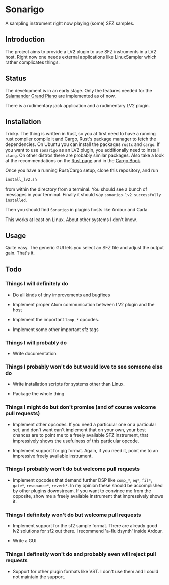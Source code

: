 # Sonarigo

A sampling instrument right now playing (some) SFZ samples.


## Introduction

The project aims to provide a LV2 plugin to use SFZ instruments in a LV2
host. Right now one needs external applications like LinuxSampler which rather
complicates things.


## Status

The development is in an early stage. Only the features needed for the
[Salamander Grand Piano](https://sfzinstruments.github.io/pianos/salamander)
are implemented as of now.

There is a rudimentary jack application and a rudimentary LV2 plugin.


## Installation

Tricky. The thing is written in Rust, so you at first need to have a running
rust compiler compile it and Cargo, Rust's package manager to fetch the
dependencies. On Ubuntu you can install the packages `rustc` and `cargo`.
If you want to use `sonarigo` as an LV2 plugin, you additionally need to install `clang`.
On other distros there are probably similar packages. Also take a look at the
recommendations on the [Rust page](https://www.rust-lang.org/tools/install) and
in the [Cargo Book](https://doc.rust-lang.org/cargo/getting-started/installation.html).

Once you have a running Rust/Cargo setup, clone this repository, and run
```
install_lv2.sh
```
from within the directory from a terminal. You should see a bunch of messages
in your terminal. Finally it should say `sonarigo.lv2 successfully installed`.

Then you should find `Sonarigo` in plugins hosts like Ardour and Carla.

This works at least on Linux. About other systems I don't know.

## Usage

Quite easy. The generic GUI lets you select an SFZ file and adjust the output
gain. That's it.



## Todo

### Things I will definitely do

* Do all kinds of tiny improvements and bugfixes

* Implement proper Atom communication between LV2 plugin and the host

* Implement the important `loop_*` opcodes.

* Implement some other important sfz tags


### Things I will probably do

* Write documentation


### Things I probably won't do but would love to see someone else do

* Write installation scripts for systems other than Linux.

* Package the whole thing

### Things I might do but don't promise (and of course welcome pull requests)

* Implement other opcodes. If you need a particular one or a particular set,
  and don't want can't implement that on your own, your best chances are to
  point me to a freely available SFZ instrument, that impressively shows the
  usefulness of this particular opcode.

* Implement support for gig format. Again, if you need it, point me to an
  impressive freely available instrument.


### Things I probably won't do but welcome pull requests

* Implement opcodes that demand further DSP like `comp_*`, `eq*`, `fil*`,
  `gate*`, `resonance*`, `reverb*`. In my opinion these should be accomplished
  by other plugins downstream. If you want to convince me from the opposite,
  show me a freely available instrument that impressively shows it.



### Things I definitely won't do but welcome pull requests

* Implement support for the sf2 sample format. There are already good lv2
  solutions for sf2 out there. I recommend 'a-fluidsynth' inside Ardour.

* Write a GUI


### Things I definetly won't do and probably even will reject pull requests

* Support for other plugin formats like VST. I don't use them and I could not
  maintain the support.
